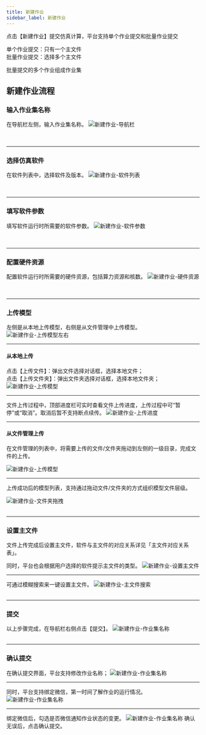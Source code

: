```yaml
---
title: 新建作业
sidebar_label: 新建作业
---
```


点击【新建作业】提交仿真计算，平台支持单个作业提交和批量作业提交

单个作业提交：只有一个主文件  
批量作业提交：选择多个主文件

批量提交的多个作业组成作业集

## 新建作业流程

### 输入作业集名称

在导航栏左侧，输入作业集名称。
![新建作业-导航栏](/img/newjob01.png)  
&nbsp;  
&nbsp;  
********************************************  


### 选择仿真软件

在软件列表中，选择软件及版本。
![新建作业-软件列表](/img/newjob00.png)  
&nbsp;  
&nbsp;  
********************************************  

### 填写软件参数

填写软件运行时所需要的软件参数。
![新建作业-软件参数](/img/newjob02.png)  
&nbsp;  
&nbsp;  
********************************************

### 配置硬件资源

配置软件运行时所需要的硬件资源，包括算力资源和核数。
![新建作业-硬件资源](/img/newjob03.png)  
&nbsp;  
&nbsp;  
********************************************


### 上传模型

左侧是从本地上传模型，右侧是从文件管理中上传模型。
![新建作业-上传模型左右](/img/newjob04.png)  
******************************************** 

#### 从本地上传
点击【上传文件】：弹出文件选择对话框，选择本地文件；  
点击【上传文件夹】：弹出文件夹选择对话框，选择本地文件夹；  
![新建作业-上传模型](/img/newjob05.png)  
******************************************** 
文件上传过程中，顶部进度栏可实时查看文件上传进度，上传过程中可“暂停”或“取消”。取消后暂不支持断点续传。
![新建作业-上传进度](/img/newjob06.png)
******************************************** 

#### 从文件管理上传
在文件管理的列表中，将需要上传的文件/文件夹拖动到左侧的一级目录，完成文件的上传。 

![新建作业-上传模型](/img/newjob07.png)
******************************************** 

上传成功后的模型列表，支持通过拖动文件/文件夹的方式组织模型文件层级。

![新建作业-文件夹拖拽](/img/newjob08.png)
&nbsp;  
&nbsp;  
********************************************  

### 设置主文件
文件上传完成后设置主文件，软件与主文件的对应关系详见「主文件对应关系表」。

同时，平台也会根据用户选择的软件提示主文件的类型。
![新建作业-设置主文件](/img/newjob09.png)
******************************************** 

可通过模糊搜索来一键设置主文件。
![新建作业-主文件搜索](/img/newjob10.png)
&nbsp;  
&nbsp;  
********************************************  

### 提交
以上步骤完成，在导航栏右侧点击【提交】。
![新建作业-作业集名称](/img/newjob13.png)
&nbsp;  
&nbsp; 
********************************************  

### 确认提交
在确认提交界面，平台支持修改作业名称；
![新建作业-作业集名称](/img/newjob14.png)
******************************************** 
同时，平台支持绑定微信，第一时间了解作业的运行情况。
![新建作业-作业集名称](/img/newjob12.png)
********************************************  
绑定微信后，勾选是否微信通知作业状态的变更。
![新建作业-作业集名称](/img/newjob11.png)
确认无误后，点击确认提交。

